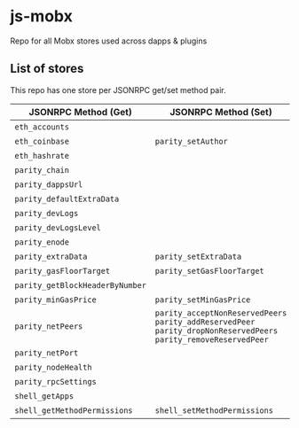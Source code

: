 # js-mobx

Repo for all Mobx stores used across dapps & plugins

## List of stores

This repo has one store per JSONRPC get/set method pair.

| JSONRPC Method (Get)            | JSONRPC Method (Set)                                                                                                        | Store                        |
| ------------------------------- | --------------------------------------------------------------------------------------------------------------------------- | ---------------------------- |
| `eth_accounts`                  |                                                                                                                             | eth/AccountsStore            |
| `eth_coinbase`                  | `parity_setAuthor`                                                                                                          | eth/CoinbaseStore            |
| `eth_hashrate`                  |                                                                                                                             | eth/HashrateStore            |
| `parity_chain`                  |                                                                                                                             | network/ChainStore           |
| `parity_dappsUrl`               |                                                                                                                             | dapps/DappsUrlStore          |
| `parity_defaultExtraData`       |                                                                                                                             | mining/DefaultExtraDataStore |
| `parity_devLogs`                |                                                                                                                             | other/DevLogsStore           |
| `parity_devLogsLevel`           |                                                                                                                             | other/DevLogsLevelStore      |
| `parity_enode`                  |                                                                                                                             | network/EnodeStore           |
| `parity_extraData`              | `parity_setExtraData`                                                                                                       | mining/ExtraDataStore        |
| `parity_gasFloorTarget`         | `parity_setGasFloorTarget`                                                                                                  | mining/GasFloorTargetStore   |
| `parity_getBlockHeaderByNumber` |                                                                                                                             | other/LatestBlockStore       |
| `parity_minGasPrice`            | `parity_setMinGasPrice`                                                                                                     | mining/MinGasPriceStore      |
| `parity_netPeers`               | `parity_acceptNonReservedPeers`<br>`parity_addReservedPeer`<br>`parity_dropNonReservedPeers`<br>`parity_removeReservedPeer` | network/NetPortStore         |
| `parity_netPort`                |                                                                                                                             | network/NetPeersStore        |
| `parity_nodeHealth`             |                                                                                                                             | network/NodeHealthStore      |
| `parity_rpcSettings`            |                                                                                                                             | network/RpcSettingsStore     |
| `shell_getApps`                 |                                                                                                                             | dapps/DappsStore             |
| `shell_getMethodPermissions`    | `shell_setMethodPermissions`                                                                                                | dapps/DappsPermissionsStore  |
